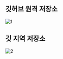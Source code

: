 ## 깃허브 원격 저장소
![1](https://user-images.githubusercontent.com/105197546/192680016-a5dacae7-df13-4239-8209-38f89a426286.png)
## 깃 지역 저장소
![2](https://user-images.githubusercontent.com/105197546/192681680-02f6203c-b84b-4a83-98bd-97c287a9737d.png)
